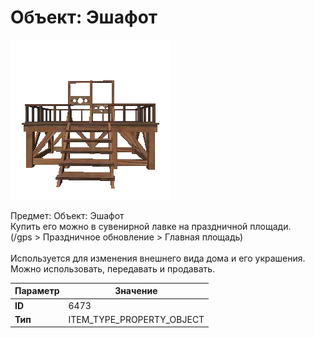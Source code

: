 # Объект: Эшафот

![Item Image](../img/6473.webp?raw=true)

Предмет: Объект: Эшафот<br>Купить его можно в сувенирной лавке на праздничной площади.<br>(/gps > Праздничное обновление > Главная площадь)<br><br>Используется для изменения внешнего вида дома и его украшения.<br>Можно использовать, передавать и продавать.


| Параметр | Значение |
|----------|----------|
| **ID** | 6473 |
| **Тип** | ITEM_TYPE_PROPERTY_OBJECT |

